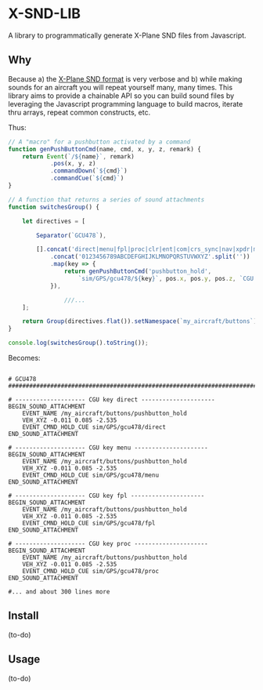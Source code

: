 # X-SND-LIB

A library to programmatically generate X-Plane SND files from Javascript.

## Why

Because a) the [X-Plane SND format](https://developer.x-plane.com/article/sound-snd-file-format-specification/) is very verbose and b) while making sounds for an aircraft you will repeat yourself many, many times. This library aims to provide a chainable API so you can build sound files by leveraging the Javascript programming language to build macros, iterate thru arrays, repeat common constructs, etc.

Thus:

```javascript
// A "macro" for a pushbutton activated by a command
function genPushButtonCmd(name, cmd, x, y, z, remark) {
	return Event(`/${name}`, remark)
            .pos(x, y, z)
            .commandDown(`${cmd}`)
            .commandCue(`${cmd}`)
}

// A function that returns a series of sound attachments
function switchesGroup() {

	let directives = [

		Separator(`GCU478`),

		[].concat('direct|menu|fpl|proc|clr|ent|com|crs_sync|nav|xpdr|minus|bksp|dot|spc|fms'.split('|'))
			.concat('0123456789ABCDEFGHIJKLMNOPQRSTUVWXYZ'.split(''))
			.map(key => {
				return genPushButtonCmd('pushbutton_hold',
					`sim/GPS/gcu478/${key}`, pos.x, pos.y, pos.z, `CGU key ${key}`)
			}),

                ///...
	];

	return Group(directives.flat()).setNamespace(`my_aircraft/buttons`);
}

console.log(switchesGroup().toString());
```

Becomes:

```

# GCU478 
#############################################################################################

# -------------------- CGU key direct ---------------------
BEGIN_SOUND_ATTACHMENT
	EVENT_NAME /my_aircraft/buttons/pushbutton_hold
	VEH_XYZ -0.011 0.085 -2.535
	EVENT_CMND_HOLD_CUE sim/GPS/gcu478/direct
END_SOUND_ATTACHMENT

# -------------------- CGU key menu ---------------------
BEGIN_SOUND_ATTACHMENT
	EVENT_NAME /my_aircraft/buttons/pushbutton_hold
	VEH_XYZ -0.011 0.085 -2.535
	EVENT_CMND_HOLD_CUE sim/GPS/gcu478/menu
END_SOUND_ATTACHMENT

# -------------------- CGU key fpl ---------------------
BEGIN_SOUND_ATTACHMENT
	EVENT_NAME /my_aircraft/buttons/pushbutton_hold
	VEH_XYZ -0.011 0.085 -2.535
	EVENT_CMND_HOLD_CUE sim/GPS/gcu478/fpl
END_SOUND_ATTACHMENT

# -------------------- CGU key proc ---------------------
BEGIN_SOUND_ATTACHMENT
	EVENT_NAME /my_aircraft/buttons/pushbutton_hold
	VEH_XYZ -0.011 0.085 -2.535
	EVENT_CMND_HOLD_CUE sim/GPS/gcu478/proc
END_SOUND_ATTACHMENT

#... and about 300 lines more

```

## Install

(to-do)

## Usage

(to-do)

